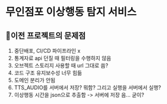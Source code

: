 # 무인점포 이상행동 탐지 서비스

## 🚨이전 프로젝트의 문제점
1. 중단배포, CI/CD 파이프라인 x
2. 통계자료 api 던질 때 필터링을 수행하지 않음
3. 오브젝트 스토리지 사용할 때 url 그대로 씀?
4. 코드 구조 유지보수성 너무 힘듦
5. 도메인 분리가 안됨
6. TTS_AUDIO를 서버에서 저장? 뭐함? 그리고 실행을 서버에서 실행?
7. 이상행동 시간을 json으로 추출함 -> 서버에 저장 음... 굳이?
